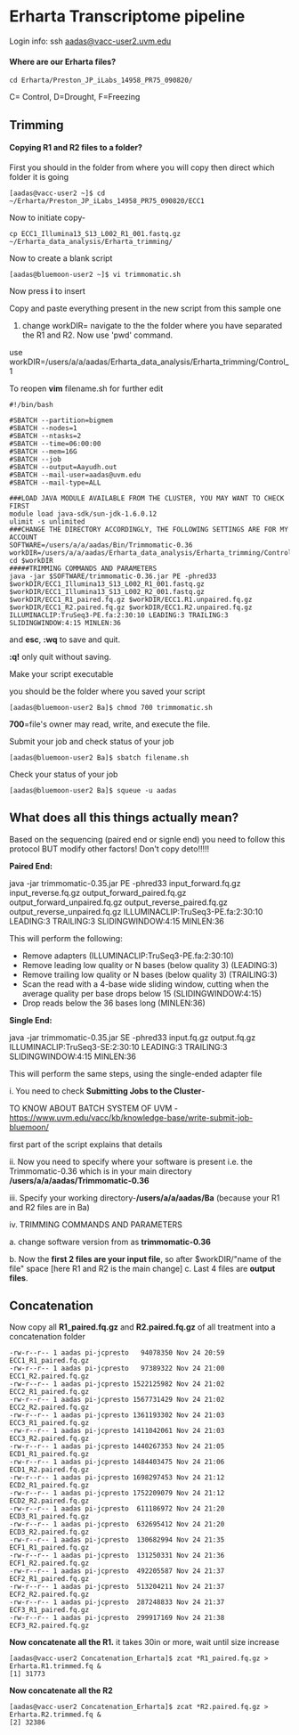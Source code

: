# Erharta Transcriptome pipeline 

Login info: ssh aadas@vacc-user2.uvm.edu

#### Where are our Erharta files?

```
cd Erharta/Preston_JP_iLabs_14958_PR75_090820/
```
C= Control, D=Drought, F=Freezing

## Trimming

#### Copying R1 and R2 files to a folder?

First you should in the folder from where you will copy then direct which folder it is going

```
[aadas@vacc-user2 ~]$ cd ~/Erharta/Preston_JP_iLabs_14958_PR75_090820/ECC1
```

Now to initiate copy-

```
cp ECC1_Illumina13_S13_L002_R1_001.fastq.gz ~/Erharta_data_analysis/Erharta_trimming/
```
 Now to create a blank script

```
[aadas@bluemoon-user2 ~]$ vi trimmomatic.sh
```

Now press **i** to insert 


Copy and paste everything present in the new script from this sample one

1) change workDIR= navigate to the the folder where you have separated the R1 and R2. Now use 'pwd' command.

use workDIR=/users/a/a/aadas/Erharta_data_analysis/Erharta_trimming/Control_1

To reopen **vim** filename.sh for further edit

```
#!/bin/bash

#SBATCH --partition=bigmem
#SBATCH --nodes=1
#SBATCH --ntasks=2
#SBATCH --time=06:00:00
#SBATCH --mem=16G
#SBATCH --job
#SBATCH --output=Aayudh.out
#SBATCH --mail-user=aadas@uvm.edu
#SBATCH --mail-type=ALL

###LOAD JAVA MODULE AVAILABLE FROM THE CLUSTER, YOU MAY WANT TO CHECK FIRST
module load java-sdk/sun-jdk-1.6.0.12
ulimit -s unlimited
###CHANGE THE DIRECTORY ACCORDINGLY, THE FOLLOWING SETTINGS ARE FOR MY ACCOUNT
SOFTWARE=/users/a/a/aadas/Bin/Trimmomatic-0.36
workDIR=/users/a/a/aadas/Erharta_data_analysis/Erharta_trimming/Control_1
cd $workDIR
#####TRIMMING COMMANDS AND PARAMETERS
java -jar $SOFTWARE/trimmomatic-0.36.jar PE -phred33 $workDIR/ECC1_Illumina13_S13_L002_R1_001.fastq.gz $workDIR/ECC1_Illumina13_S13_L002_R2_001.fastq.gz $workDIR/ECC1_R1_paired.fq.gz $workDIR/ECC1.R1.unpaired.fq.gz $workDIR/ECC1_R2.paired.fq.gz $workDIR/ECC1.R2.unpaired.fq.gz ILLUMINACLIP:TruSeq3-PE.fa:2:30:10 LEADING:3 TRAILING:3 SLIDINGWINDOW:4:15 MINLEN:36

```

and **esc**, **:wq** to save and quit. 

**:q!** only quit without saving.

 Make your script executable

you should be the folder where you saved your script

```
[aadas@bluemoon-user2 Ba]$ chmod 700 trimmomatic.sh
```

**700**=file's owner may read, write, and execute the file.


Submit your job and check status of your job

```
[aadas@bluemoon-user2 Ba]$ sbatch filename.sh 
```

Check your status of your job

```
[aadas@bluemoon-user2 Ba]$ squeue -u aadas
```

## What does all this things actually mean?

Based on the sequencing (paired end or signle end)  you need to follow this protocol BUT modify other factors! Don't copy deto!!!!!

**Paired End:**

java -jar trimmomatic-0.35.jar PE -phred33 input_forward.fq.gz input_reverse.fq.gz output_forward_paired.fq.gz output_forward_unpaired.fq.gz output_reverse_paired.fq.gz output_reverse_unpaired.fq.gz ILLUMINACLIP:TruSeq3-PE.fa:2:30:10 LEADING:3 TRAILING:3 SLIDINGWINDOW:4:15 MINLEN:36

This will perform the following:

- Remove adapters (ILLUMINACLIP:TruSeq3-PE.fa:2:30:10)
- Remove leading low quality or N bases (below quality 3) (LEADING:3)
- Remove trailing low quality or N bases (below quality 3) (TRAILING:3)
- Scan the read with a 4-base wide sliding window, cutting when the average quality per base drops below 15 (SLIDINGWINDOW:4:15)
- Drop reads below the 36 bases long (MINLEN:36)

**Single End:**

java -jar trimmomatic-0.35.jar SE -phred33 input.fq.gz output.fq.gz ILLUMINACLIP:TruSeq3-SE:2:30:10 LEADING:3 TRAILING:3 SLIDINGWINDOW:4:15 MINLEN:36

This will perform the same steps, using the single-ended adapter file

i. You need to check **Submitting Jobs to the Cluster**-

TO KNOW ABOUT BATCH SYSTEM OF UVM - https://www.uvm.edu/vacc/kb/knowledge-base/write-submit-job-bluemoon/

first part of the script explains that details

ii. Now you need to specify where your software is present i.e. the Trimmomatic-0.36 which is in your main directory **/users/a/a/aadas/Trimmomatic-0.36**

iii. Specify your working directory-**/users/a/a/aadas/Ba** (because your R1 and R2 files are in Ba)

iv. TRIMMING COMMANDS AND PARAMETERS

a. change software version from as **trimmomatic-0.36**

b. Now the **first 2 files are your input file**, so after $workDIR/"name of the file" space [here R1 and R2 is the main change]
c. Last 4 files are **output files**.  

## Concatenation

Now copy all **R1_paired.fq.gz** and **R2.paired.fq.gz** of all treatment into a concatenation folder 

```
-rw-r--r-- 1 aadas pi-jcpresto   94078350 Nov 24 20:59 ECC1_R1_paired.fq.gz
-rw-r--r-- 1 aadas pi-jcpresto   97389322 Nov 24 21:00 ECC1_R2.paired.fq.gz
-rw-r--r-- 1 aadas pi-jcpresto 1522125982 Nov 24 21:02 ECC2_R1_paired.fq.gz
-rw-r--r-- 1 aadas pi-jcpresto 1567731429 Nov 24 21:02 ECC2_R2.paired.fq.gz
-rw-r--r-- 1 aadas pi-jcpresto 1361193302 Nov 24 21:03 ECC3_R1_paired.fq.gz
-rw-r--r-- 1 aadas pi-jcpresto 1411042061 Nov 24 21:03 ECC3_R2.paired.fq.gz
-rw-r--r-- 1 aadas pi-jcpresto 1440267353 Nov 24 21:05 ECD1_R1_paired.fq.gz
-rw-r--r-- 1 aadas pi-jcpresto 1484403475 Nov 24 21:06 ECD1_R2.paired.fq.gz
-rw-r--r-- 1 aadas pi-jcpresto 1698297453 Nov 24 21:12 ECD2_R1_paired.fq.gz
-rw-r--r-- 1 aadas pi-jcpresto 1752209079 Nov 24 21:12 ECD2_R2.paired.fq.gz
-rw-r--r-- 1 aadas pi-jcpresto  611186972 Nov 24 21:20 ECD3_R1_paired.fq.gz
-rw-r--r-- 1 aadas pi-jcpresto  632695412 Nov 24 21:20 ECD3_R2.paired.fq.gz
-rw-r--r-- 1 aadas pi-jcpresto  130682994 Nov 24 21:35 ECF1_R1_paired.fq.gz
-rw-r--r-- 1 aadas pi-jcpresto  131250331 Nov 24 21:36 ECF1_R2.paired.fq.gz
-rw-r--r-- 1 aadas pi-jcpresto  492205587 Nov 24 21:37 ECF2_R1_paired.fq.gz
-rw-r--r-- 1 aadas pi-jcpresto  513204211 Nov 24 21:37 ECF2_R2.paired.fq.gz
-rw-r--r-- 1 aadas pi-jcpresto  287248833 Nov 24 21:37 ECF3_R1_paired.fq.gz
-rw-r--r-- 1 aadas pi-jcpresto  299917169 Nov 24 21:38 ECF3_R2.paired.fq.gz
```
**Now concatenate all the R1.** it takes 30in or more, wait until size increase 

```
[aadas@vacc-user2 Concatenation_Erharta]$ zcat *R1_paired.fq.gz > Erharta.R1.trimmed.fq &
[1] 31773
```
**Now concatenate all the R2**

```
[aadas@vacc-user2 Concatenation_Erharta]$ zcat *R2.paired.fq.gz > Erharta.R2.trimmed.fq &
[2] 32386
```
